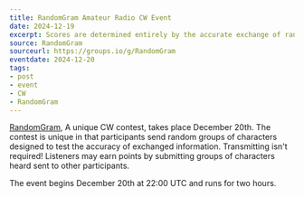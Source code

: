 ```yaml
---
title: RandomGram Amateur Radio CW Event
date: 2024-12-19
excerpt: Scores are determined entirely by the accurate exchange of random character groups in Morse code.
source: RandomGram
sourceurl: https://groups.io/g/RandomGram
eventdate: 2024-12-20
tags:
- post
- event
- CW
- RandomGram
---
```

[RandomGram](https://groups.io/g/RandomGram), A unique CW contest, takes place December 20th. The contest is unique in that participants send random groups of characters designed to test the accuracy of exchanged information. Transmitting isn't required! Listeners may earn points by submitting groups of characters heard sent to other participants. 

The event begins December 20th at 22:00 UTC and runs for two hours.